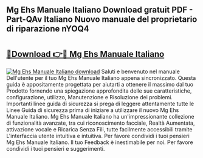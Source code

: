 ## Mg Ehs Manuale Italiano Download gratuit PDF - Part-QAv Italiano Nuovo manuale del proprietario di riparazione nYOQ4

# <h2><a href="http://dff9xg7.blite.top/?on=Mg+Ehs+Manuale+Italiano">🔗Download 👉🔴 Mg Ehs Manuale Italiano</a></h2>

[![Mg Ehs Manuale Italiano download](https://i.imgur.com/lujVjoI.png)](http://dff9xg7.blite.top/?on=Mg+Ehs+Manuale+Italiano)
Saluti e benvenuto nel manuale Dell'utente per il tuo Mg Ehs Manuale Italiano appena sincronizzato. Questa guida è appositamente progettata per aiutarti a ottenere il massimo dal tuo Prodotto fornendo una spiegazione approfondita delle sue caratteristiche, configurazione, utilizzo, Manutenzione e Risoluzione dei problemi. Importanti linee guida di sicurezza si prega di leggere attentamente tutte le Linee Guida di sicurezza prima di iniziare a utilizzare il nuovo Mg Ehs Manuale Italiano. Mg Ehs Manuale Italiano ha un'impressionante collezione di funzionalità avanzate, tra cui riconoscimento facciale, Realtà Aumentata, attivazione vocale e Ricarica Senza Fili, tutte facilmente accessibili tramite L'interfaccia utente intuitiva e intuitiva. Per favore condividi i tuoi pensieri Mg Ehs Manuale Italiano. Il tuo Feedback è inestimabile per noi. Per favore condividi i tuoi pensieri e suggerimenti.
